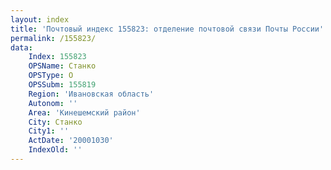 ```yaml
---
layout: index
title: 'Почтовый индекс 155823: отделение почтовой связи Почты России'
permalink: /155823/
data:
    Index: 155823
    OPSName: Станко
    OPSType: О
    OPSSubm: 155819
    Region: 'Ивановская область'
    Autonom: ''
    Area: 'Кинешемский район'
    City: Станко
    City1: ''
    ActDate: '20001030'
    IndexOld: ''
---
```

